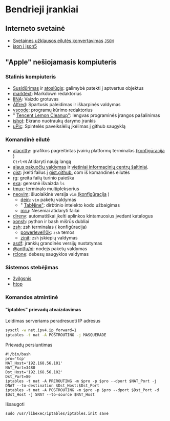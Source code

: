 # Bendrieji įrankiai

## Interneto svetainė

* [Svetainės užklausos eilutės konvertavimas](https://www.convertonline.io/convert/query-string-to-json) [`JSON`](https://www.convertonline.io/convert/query-string-to-json)
* [json į json5](https://jsonformatter.org/json5-formatter)

## "Apple" nešiojamasis kompiuteris

### Stalinis kompiuteris

* [Susidūrimas](https://github.com/yichengchen/clashX) ir [atoslūgis](https://t.me/chaoxi): galimybė patekti į aptvertus objektus
* [marktext](https://marktext.app): Markdown redaktorius
* [IINA](https://iina.io): Vaizdo grotuvas
* [Alfred](https://www.alfredapp.com): Spartusis paleidimas ir iškarpinės valdymas
* [vscode](https://code.visualstudio.com): programų kūrimo redaktorius
* " [Tencent Lemon Cleanup"](https://lemon.qq.com): lengvas programinės įrangos pašalinimas
* [ishot](https://apps.apple.com/cn/app/ishot-%E4%BC%98%E7%A7%80%E7%9A%84%E6%88%AA%E5%9B%BE%E5%BD%95%E5%B1%8F%E5%B7%A5%E5%85%B7/id1485844094?mt=12): Ekrano nuotraukų darymo įrankis
* [uPic](https://github.com/gee1k/uPic): Spintelės paveikslėlių įkėlimas į github saugyklą

### Komandinė eilutė

* [alacritty](https://github.com/alacritty/alacritty): grafikos pagreitintas įvairių platformų terminalas [(konfigūracija](https://github.com/gcxfd/osx/blob/master/HOME/.config/alacritty/alacritty.yml) )  
  `Ctrl+N` Atidaryti naują langą
* [alaus pakuočių valdymas](https://brew.sh) ir [vietiniai informacinių centrų šaltiniai](https://mirrors.tuna.tsinghua.edu.cn/help/homebrew).
* [gist](https://github.com/defunkt/gist): įkelti failus į [gist.github.](https://gist.github.com) com iš komandinės eilutės
* [rg](https://github.com/BurntSushi/ripgrep): greita failų turinio paieška
* [exa](https://github.com/ogham/exa): geresnė išvaizda `ls`
* [tmux](https://www.ruanyifeng.com/blog/2019/10/tmux.html): terminalo multipleksorius
* [neovim](https://neovim.io): šiuolaikinė versija `vim` [(konfigūracija](https://github.com/gcxfd/osx/tree/master/HOME/.config/nvim) )
  * [dein](https://github.com/Shougo/dein.vim): `vim` paketų valdymas
  * " [TabNine"](https://www.tabnine.com): dirbtinio intelekto kodo užbaigimas
  * [mru](https://github.com/yegappan/mru): Neseniai atidaryti failai
* [direnv](https://direnv.net): automatiškai įkelti aplinkos kintamuosius įvedant katalogus
* [xonsh](https://xon.sh): python ir bash mišrūs dubliai
* [zsh](https://www.zsh.org): zsh terminalas [(](https://github.com/gcxfd/osx/tree/master/HOME) konfigūracija)
  * [powerlevel10k](https://github.com/romkatv/powerlevel10k): `zsh` temos
  * [zinit](https://github.com/zdharma-continuum/zinit): `zsh` įskiepių valdymas
* [asdf](https://github.com/asdf-vm/asdf): įrankių grandinės versijų nustatymas
* [@antfu/ni](https://www.npmjs.com/package/@antfu/ni): nodejs paketų valdymas
* [rclone](https://rclone.org): debesų saugyklos valdymas

### Sistemos stebėjimas

* [žvilgsnis](https://nicolargo.github.io/glances)
* [htop](https://htop.dev/)

### Komandos atmintinė

#### "iptables" prievadų atvaizdavimas

Leidimas serveriams peradresuoti IP adresus

```bash
sysctl -w net.ipv4.ip_forward=1
iptables -t nat -A POSTROUTING -j MASQUERADE
```

Prievadų persiuntimas

```
#!/bin/bash
pro='tcp'
NAT_Host='192.168.56.101'
NAT_Port=3480
Dst_Host='192.168.56.102'
Dst_Port=80
iptables -t nat -A PREROUTING -m $pro -p $pro --dport $NAT_Port -j DNAT --to-destination $Dst_Host:$Dst_Port
iptables -t nat -A POSTROUTING -m $pro -p $pro --dport $Dst_Port -d $Dst_Host -j SNAT --to-source $NAT_Host
```

Išsaugoti

```
sudo /usr/libexec/iptables/iptables.init save
```